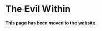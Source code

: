 # The Evil Within

**This page has been moved to the [website](https://illusion0001.github.io/patch).**

<!--


[Installation Guide](https://illusion0001.github.io/install-instructions/)

## 60 FPS Unlock

GPU Limited. For use with 9th generation of game consoles.

Uses Triple buffering.

Author: [illusion](https://twitter.com/illusion0002)

In file `eboot.bin`

<details>
<summary>Code for 1.06 (Click to Expand)</summary>

```
0x23BCE3 00
```

</details>

Resolution patching are borked so it is not included here. 

<details>
<summary>Screenshots (Click to Expand)</summary>

<p align="center">
<img src="https://drive.google.com/uc?id=1nBBxEu8HGa4C8rJhPDjeVG-ERUdoLfJv">
</p>

<p align="center">
<img src="https://drive.google.com/uc?id=1cUUvjNTzNfR-aCRwnb8c6tgkwaoDUFTb">
</p>

</details>
